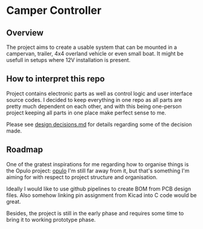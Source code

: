 # Camper Controller


## Overview
The project aims to create a usable system that can be mounted in a campervan, trailer, 4x4 overland vehicle or even small boat. It might be usefull in setups where 12V installation is present.


## How to interpret this repo
Project contains electronic parts as well as control logic and user interface source codes. I decided to keep everything in one repo as all parts are pretty much dependent on each other, and with this being one-person project keeping all parts in one place make perfect sense to me.

Please see [design decisions.md](design_decisions.md) for details regarding some of the decision made.






## Roadmap
One of the gratest inspirations for me regarding how to organise things is the Opulo project: [opulo](https://github.com/opulo-inc/lumenpnp/tree/main) I'm still far away from it, but that's something I'm aiming for with respect to project structure and organisation.

Ideally I would like to use github pipelines to create BOM from PCB design files. Also somehow linking pin assignment from Kicad into C code would be great. 

Besides, the project is still in the early phase and requires some time to bring it to working prototype phase.


